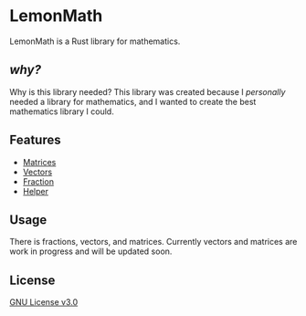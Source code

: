 # LemonMath
LemonMath is a Rust library for mathematics.

## *why?*
Why is this library needed?
This library was created because I *personally* needed a library for mathematics,
and I wanted to create the best mathematics library I could.

## Features

* [Matrices](https://docs.rs/lemonmath/0.1.0/lemonmath/matrices/index.html)
* [Vectors](https://docs.rs/lemonmath/0.1.0/lemonmath/vectors/index.html)
* [Fraction](https://docs.rs/lemonmath/0.1.0/lemonmath/fraction/index.html)
* [Helper](https://docs.rs/lemonmath/0.1.0/lemonmath/helper/index.html)

## Usage

There is fractions, vectors, and matrices.
Currently vectors and matrices are work in progress and will be updated soon.

## License

[GNU License v3.0](https://www.gnu.org/licenses/gpl-3.0.en.html)
